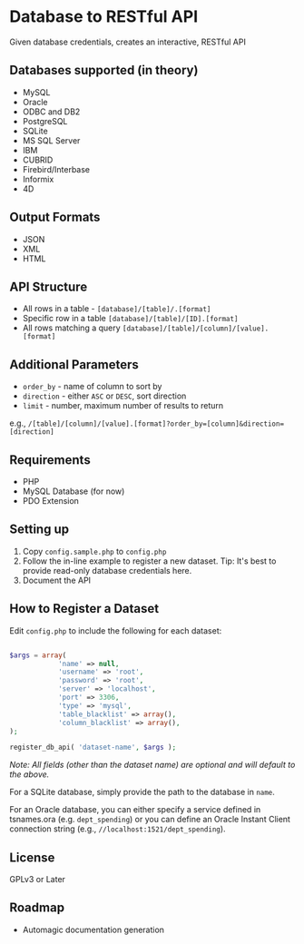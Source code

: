 Database to RESTful API
=======================

Given database credentials, creates an interactive, RESTful API

Databases supported (in theory)
-------------------------------

* MySQL
* Oracle
* ODBC and DB2
* PostgreSQL
* SQLite
* MS SQL Server
* IBM
* CUBRID
* Firebird/Interbase
* Informix
* 4D

Output Formats
--------------

* JSON
* XML
* HTML

API Structure
-------------

* All rows in a table - `[database]/[table]/.[format]`
* Specific row in a table `[database]/[table]/[ID].[format]`
* All rows matching a query `[database]/[table]/[column]/[value].[format]`

Additional Parameters
---------------------

* `order_by` - name of column to sort by
* `direction` - either `ASC` or `DESC`, sort direction
* `limit` - number, maximum number of results to return

e.g., `/[table]/[column]/[value].[format]?order_by=[column]&direction=[direction]`

Requirements
------------

* PHP
* MySQL Database (for now)
* PDO Extension

Setting up
----------

1. Copy `config.sample.php` to `config.php`
2. Follow the in-line example to register a new dataset. Tip: It's best to provide read-only database credentials here.
3. Document the API

How to Register a Dataset
-------------------------

Edit `config.php` to include the following for each dataset:

```php

$args = array( 
			'name' => null,
		    'username' => 'root',
			'password' => 'root',
			'server' => 'localhost',
			'port' => 3306,
			'type' => 'mysql',
			'table_blacklist' => array(),
			'column_blacklist' => array(),
);

register_db_api( 'dataset-name', $args );

```

*Note: All fields (other than the dataset name) are optional and will default to the above.*

For a SQLite database, simply provide the path to the database in `name`.

For an Oracle database, you can either specify a service defined in tsnames.ora (e.g. `dept_spending`) or you can define an Oracle Instant Client connection string (e.g., `//localhost:1521/dept_spending`).

License
-------

GPLv3 or Later

Roadmap
-------

* Automagic documentation generation